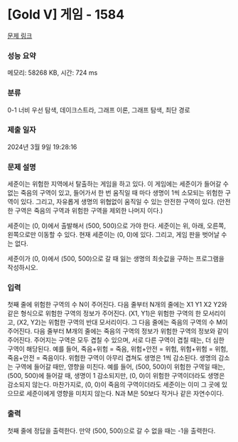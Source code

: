 # [Gold V] 게임 - 1584 

[문제 링크](https://www.acmicpc.net/problem/1584) 

### 성능 요약

메모리: 58268 KB, 시간: 724 ms

### 분류

0-1 너비 우선 탐색, 데이크스트라, 그래프 이론, 그래프 탐색, 최단 경로

### 제출 일자

2024년 3월 9일 19:28:16

### 문제 설명

<p>세준이는 위험한 지역에서 탈출하는 게임을 하고 있다. 이 게임에는 세준이가 들어갈 수 없는 죽음의 구역이 있고, 들어가서 한 번 움직일 때 마다 생명이 1씩 소모되는 위험한 구역이 있다. 그리고, 자유롭게 생명의 위협없이 움직일 수 있는 안전한 구역이 있다. (안전한 구역은 죽음의 구역과 위험한 구역을 제외한 나머지 이다.)</p>

<p>세준이는 (0, 0)에서 출발해서 (500, 500)으로 가야 한다. 세준이는 위, 아래, 오른쪽, 왼쪽으로만 이동할 수 있다. 현재 세준이는 (0, 0)에 있다. 그리고, 게임 판을 벗어날 수는 없다.</p>

<p>세준이가 (0, 0)에서 (500, 500)으로 갈 때 잃는 생명의 최솟값을 구하는 프로그램을 작성하시오.</p>

### 입력 

 <p>첫째 줄에 위험한 구역의 수 N이 주어진다. 다음 줄부터 N개의 줄에는 X1 Y1 X2 Y2와 같은 형식으로 위험한 구역의 정보가 주어진다. (X1, Y1)은 위험한 구역의 한 모서리이고, (X2, Y2)는 위험한 구역의 반대 모서리이다. 그 다음 줄에는 죽음의 구역의 수 M이 주어진다. 다음 줄부터 M개의 줄에는 죽음의 구역의 정보가 위험한 구역의 정보와 같이 주어진다. 주어지는 구역은 모두 겹칠 수 있으며, 서로 다른 구역이 겹칠 때는, 더 심한 구역이 해당된다. 예를 들어, 죽음+위험 = 죽음, 위험+안전 = 위험, 위험+위험 = 위험, 죽음+안전 = 죽음이다. 위험한 구역이 아무리 겹쳐도 생명은 1씩 감소된다. 생명의 감소는 구역에 들어갈 때만, 영향을 미친다. 예를 들어, (500, 500)이 위험한 구역일 때는, (500, 500)에 들어갈 때, 생명이 1 감소되지만, (0, 0)이 위험한 구역이더라도 생명은 감소되지 않는다. 마찬가지로, (0, 0)이 죽음의 구역이더라도 세준이는 이미 그 곳에 있으므로 세준이에게 영향을 미치지 않는다. N과 M은 50보다 작거나 같은 자연수이다.</p>

### 출력 

 <p>첫째 줄에 정답을 출력한다. 만약 (500, 500)으로 갈 수 없을 때는 -1을 출력한다.</p>

